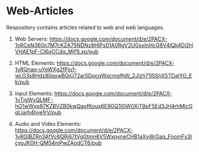 # Web-Articles
Respository contains articles related to web and web languages.
1. Web Servers: https://docs.google.com/document/d/e/2PACX-1vRCeN360n7M7cKZA75NDNz8HIPs01A0RgV2UGsxInHcG8V4IQk4Dj2HVHAE1pF-CI6qCCdq_Mjf1Lxp/pub

2. HTML Elements: https://docs.google.com/document/d/e/2PACX-1vRQnaq-uYeWXg2fPiu1-wLG3s8Hdz8IlqowBQjU72arSDocqWxcmgfhW_2Jlzh71I5ShX5TDajYO_Ek/pub

3. Input Elements: https://docs.google.com/document/d/e/2PACX-1vTigWyQLMF-hO1wWyp87KZBVZB0kwQaofKoux6E9GQ1IGW0XjTBpF5Ed3JH4rhMlcGqLiarh4hve1rV/pub

4. Audio and Video Elements: https://docs.google.com/document/d/e/2PACX-1vRGIBZRn3AfVc6QRj67tVgGtmn6V5WxpyrwCHB1aXyi8rGaq_FoomFs3lcyoJK0H-QM54mPwZAodCT6/pub
